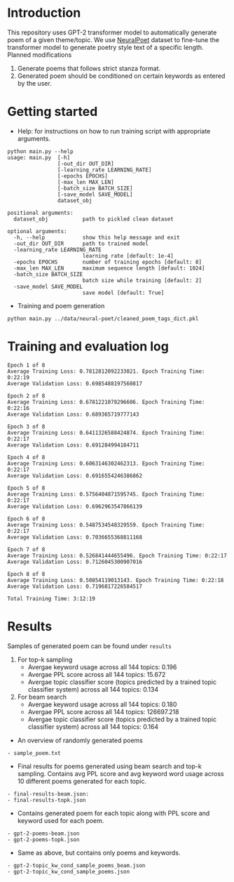 # Introduction
This repository uses GPT-2 transformer model to automatically generate poem of a given theme/topic. We use [NeuralPoet](https://example.com) dataset to fine-tune the transformer model to generate poetry style text of a specific length. Planned modifications
1.  Generate poems that follows strict stanza format.
2.  Generated poem should be conditioned on certain keywords as entered by the user.

# Getting started
- Help: for instructions on how to run training script with appropriate arguments.
```
python main.py --help
usage: main.py  [-h] 
                [-out_dir OUT_DIR] 
                [-learning_rate LEARNING_RATE] 
                [-epochs EPOCHS] 
                [-max_len MAX_LEN] 
                [-batch_size BATCH_SIZE]
                [-save_model SAVE_MODEL]
                dataset_obj

positional arguments:
  dataset_obj           path to pickled clean dataset

optional arguments:
  -h, --help            show this help message and exit
  -out_dir OUT_DIR      path to trained model
  -learning_rate LEARNING_RATE
                        learning rate [default: 1e-4]
  -epochs EPOCHS        number of training epochs [default: 8]
  -max_len MAX_LEN      maximum sequence length [default: 1024]
  -batch_size BATCH_SIZE
                        batch size while training [default: 2]
  -save_model SAVE_MODEL
                        save model [default: True]
```

- Training and poem generation
```
python main.py ../data/neural-poet/cleaned_poem_tags_dict.pkl
```

# Training and evaluation log
```
Epoch 1 of 8
Average Training Loss: 0.7812812092233021. Epoch Training Time: 0:22:19
Average Validation Loss: 0.6985488197560817

Epoch 2 of 8
Average Training Loss: 0.6781221078296606. Epoch Training Time: 0:22:16
Average Validation Loss: 0.689365719777143

Epoch 3 of 8
Average Training Loss: 0.6411326588424874. Epoch Training Time: 0:22:17
Average Validation Loss: 0.691284994184711

Epoch 4 of 8
Average Training Loss: 0.6063146302462313. Epoch Training Time: 0:22:17
Average Validation Loss: 0.6916554246386862

Epoch 5 of 8
Average Training Loss: 0.5756404871595745. Epoch Training Time: 0:22:17
Average Validation Loss: 0.6962963547866139

Epoch 6 of 8
Average Training Loss: 0.5487534548329559. Epoch Training Time: 0:22:17
Average Validation Loss: 0.7036655368811168

Epoch 7 of 8
Average Training Loss: 0.526841444655496. Epoch Training Time: 0:22:17
Average Validation Loss: 0.7126045300907016

Epoch 8 of 8
Average Training Loss: 0.50854119013143. Epoch Training Time: 0:22:18
Average Validation Loss: 0.7196817226584517

Total Training Time: 3:12:19
```

# Results
Samples of generated poem can be found under `results`
1. For top-k sampling
    - Avergae keyword usage across all 144 topics: 0.196
    - Avergae PPL score across all 144 topics: 15.672
    - Avergae topic classifier score (topics predicted by a trained topic classifier system) across all 144 topics: 0.134
2. For beam search
    - Avergae keyword usage across all 144 topics: 0.180
    - Avergae PPL score across all 144 topics: 126697.218
    - Avergae topic classifier score (topics predicted by a trained topic classifier system) across all 144 topics: 0.164

- An overview of randomly generated poems
```
- sample_poem.txt
```
- Final results for poems generated using beam search and top-k sampling. Contains  avg PPL score and avg keyword word usage across 10 different poems generated for each topic.
```
- final-results-beam.json:
- final-results-topk.json
```
- Contains generated poem for each topic along with PPL score and keyword used for each poem.
```
- gpt-2-poems-beam.json
- gpt-2-poems-topk.json
```
- Same as above, but contains only poems and keywords.
```
- gpt-2-topic_kw_cond_sample_poems_beam.json
- gpt-2-topic_kw_cond_sample_poems.json
```

